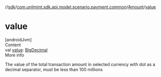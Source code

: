 //[sdk](../../../index.md)/[com.unlimint.sdk.api.model.scenario.payment.common](../index.md)/[Amount](index.md)/[value](value.md)



# value  
[androidJvm]  
Content  
val [value](value.md): [BigDecimal](https://developer.android.com/reference/kotlin/java/math/BigDecimal.html)  
More info  


The value of the total transaction amount in selected currency with dot as a decimal separator, must be less than 100 millions

  



